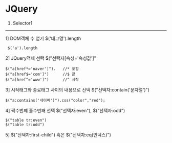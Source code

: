 # JQuery

1. Selector1
---

1] DOM객체 수 얻기 $('태그명').length

     $('a').length

2] JQuery객체 선택 $("선택자[속성='속성값']"

    $("a[href*='naver']").   //* 포함
    $("a[href$='com']")      //$ 끝
    $("a[href^='www']")      //^ 시작
    
3] 시작태그와 종료태그 사이의 내용으로 선택 $("선택자:contain('문자열')")

    $("a:contains('네이버')").css("color","red");
    
4] 짝수번쨰 홀수번째 선택 $("선택자:even"), $("선택자:odd")

    $("table tr:even")
    $("table tr:odd")
  
5] $("선택자:first-child") 혹은 $("선택자:eq(인덱스)")
